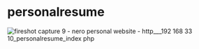 # personalresume

![fireshot capture 9 - nero personal website - http___192 168 33 10_personalresume_index php](https://user-images.githubusercontent.com/41196861/44172357-f7f96000-a0aa-11e8-941a-e47a48b7f8a7.png)

